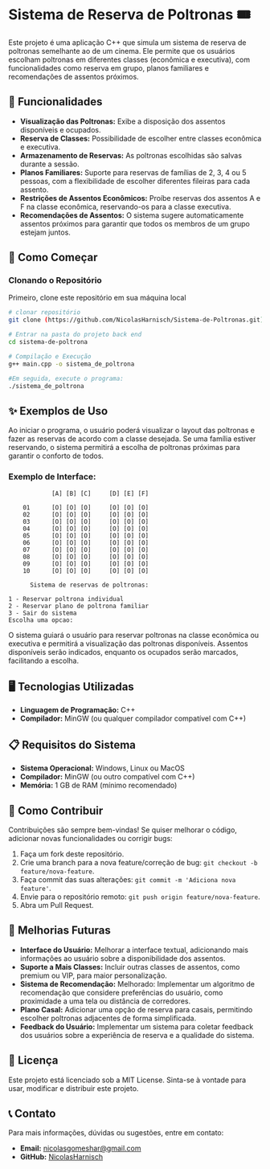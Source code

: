 # Sistema de Reserva de Poltronas 🎟️

Este projeto é uma aplicação C++ que simula um sistema de reserva de poltronas semelhante ao de um cinema. Ele permite que os usuários escolham poltronas em diferentes classes (econômica e executiva), com funcionalidades como reserva em grupo, planos familiares e recomendações de assentos próximos.

## 📜 Funcionalidades
- **Visualização das Poltronas:** Exibe a disposição dos assentos disponíveis e ocupados.
- **Reserva de Classes:** Possibilidade de escolher entre classes econômica e executiva.
- **Armazenamento de Reservas:** As poltronas escolhidas são salvas durante a sessão.
- **Planos Familiares:** Suporte para reservas de famílias de 2, 3, 4 ou 5 pessoas, com a flexibilidade de escolher diferentes fileiras para cada assento.
- **Restrições de Assentos Econômicos:** Proíbe reservas dos assentos A e F na classe econômica, reservando-os para a classe executiva.
- **Recomendações de Assentos:** O sistema sugere automaticamente assentos próximos para garantir que todos os membros de um grupo estejam juntos.

## 🚀 Como Começar
### Clonando o Repositório
Primeiro, clone este repositório em sua máquina local
```bash
# clonar repositório
git clone (https://github.com/NicolasHarnisch/Sistema-de-Poltronas.git)

# Entrar na pasta do projeto back end
cd sistema-de-poltrona

# Compilação e Execução
g++ main.cpp -o sistema_de_poltrona

#Em seguida, execute o programa:
./sistema_de_poltrona
```

## ✨ Exemplos de Uso
Ao iniciar o programa, o usuário poderá visualizar o layout das poltronas e fazer as reservas de acordo com a classe desejada. Se uma família estiver reservando, o sistema permitirá a escolha de poltronas próximas para garantir o conforto de todos.

### Exemplo de Interface:

                [A] [B] [C]     [D] [E] [F]

        01      [O] [O] [O]     [O] [O] [O] 
        02      [O] [O] [O]     [O] [O] [O] 
        03      [O] [O] [O]     [O] [O] [O] 
        04      [O] [O] [O]     [O] [O] [O] 
        05      [O] [O] [O]     [O] [O] [O] 
        06      [O] [O] [O]     [O] [O] [O] 
        07      [O] [O] [O]     [O] [O] [O] 
        08      [O] [O] [O]     [O] [O] [O] 
        09      [O] [O] [O]     [O] [O] [O] 
        10      [O] [O] [O]     [O] [O] [O]

          Sistema de reservas de poltronas:

    1 - Reservar poltrona individual
    2 - Reservar plano de poltrona familiar
    3 - Sair do sistema
    Escolha uma opcao:
    
O sistema guiará o usuário para reservar poltronas na classe econômica ou executiva e permitirá a visualização das poltronas disponíveis. Assentos disponíveis serão indicados, enquanto os ocupados serão marcados, facilitando a escolha.

## 🖥️ Tecnologias Utilizadas
- **Linguagem de Programação:** C++
- **Compilador:** MinGW (ou qualquer compilador compatível com C++)

## 📋 Requisitos do Sistema
- **Sistema Operacional:** Windows, Linux ou MacOS
- **Compilador:** MinGW (ou outro compatível com C++)
- **Memória:** 1 GB de RAM (mínimo recomendado)

## 📌 Como Contribuir
Contribuições são sempre bem-vindas! Se quiser melhorar o código, adicionar novas funcionalidades ou corrigir bugs:
1. Faça um fork deste repositório.
2. Crie uma branch para a nova feature/correção de bug: `git checkout -b feature/nova-feature`.
3. Faça commit das suas alterações: `git commit -m 'Adiciona nova feature'`.
4. Envie para o repositório remoto: `git push origin feature/nova-feature`.
5. Abra um Pull Request.


## 🔧 Melhorias Futuras
- **Interface do Usuário:** Melhorar a interface textual, adicionando mais informações ao usuário sobre a disponibilidade dos assentos.
- **Suporte a Mais Classes:** Incluir outras classes de assentos, como premium ou VIP, para maior personalização.
- **Sistema de Recomendação:** Melhorado: Implementar um algoritmo de recomendação que considere preferências do usuário, como proximidade a uma tela ou distância de corredores.
- **Plano Casal:** Adicionar uma opção de reserva para casais, permitindo escolher poltronas adjacentes de forma simplificada.
- **Feedback do Usuário:** Implementar um sistema para coletar feedback dos usuários sobre a experiência de reserva e a qualidade do sistema.

## 📝 Licença
Este projeto está licenciado sob a MIT License. Sinta-se à vontade para usar, modificar e distribuir este projeto.

## 📞 Contato
Para mais informações, dúvidas ou sugestões, entre em contato:
- **Email:** nicolasgomeshar@gmail.com
- **GitHub:** [NicolasHarnisch](https://github.com/NicolasHarnisch)
